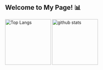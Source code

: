 ## Welcome to My Page! 📊 

<p align="left"> 
  <img alt="Top Langs" height="150px" src="https://github-readme-stats.vercel.app/api/top-langs/?username=kotta-27&layout=compact&show_icons=true&theme=onedark" />
  <img alt="github stats" height="150px" src="https://github-readme-stats.vercel.app/api?username=kotta-27&theme=onedark&show_icons=ture" />
</p>
